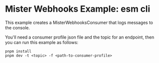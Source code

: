 # Mister Webhooks Example: esm cli 

This example creates a MisterWebhooksConsumer that logs messages to the console. 

You'll need a consumer profile json file and the topic for an endpoint, then you can 
run this example as follows:

```
pnpm install
pnpm dev -t <topic> -f <path-to-consumer-profile>
```

